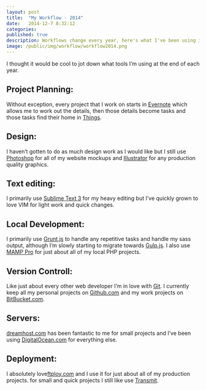 ```yaml
---
layout: post
title:  "My Workflow - 2014"
date:   2014-12-7 8:32:12
categories: 
published: true
description: Workflows change every year, here's what I've been using in 2014. 
image: /public/img/workflow/workflow2014.png
---
```


I thought it would be cool to jot down what tools I’m using at the end of each year.

## Project Planning: 
Without exception, every project that I work on starts in [Evernote](https://evernote.com/) which allows me to work out the details, then those details become tasks and those tasks find their home in [Things](http://culturedcode.com/things/?r=100).

## Design: 
I haven’t gotten to do as much design work as I would like but I still use [Photoshop](http://www.adobe.com/products/photoshop.html) for all of my website mockups and [Illustrator](http://www.adobe.com/products/illustrator.html) for any production quality graphics. 

## Text editing: 
I primarily use [Sublime Text 3](http://www.sublimetext.com/3) for my heavy editing but I’ve quickly grown to love VIM for light work and quick changes. 

## Local Development:
I primarily use [Grunt.js](http://gruntjs.com/) to handle any repetitive tasks and handle my sass output, although I’m slowly starting to migrate towards [Gulp.js](http://gulpjs.com/).   I also use [MAMP Pro](http://www.mamp.info/en/mamp-pro/) for just about all of my local PHP projects. 

## Version Controll:
Like just about every other web developer I’m in love with [Git](http://git-scm.com/).  I currently keep all my personal projects on [Github.com](https://github.com/) and my work projects on [BitBucket.com](https://bitbucket.org/). 

## Servers:
[dreamhost.com](http://www.dreamhost.com/) has been fantastic to me for small projects and I’ve been using [DigitalOcean.com](https://www.digitalocean.com/) for everything else. 

## Deployment:
I absolutely love[ftploy.com](http://ftploy.com/) and I use it for just about all of my production projects. for small and quick projects I still like use [Transmit](http://panic.com/transmit/).
